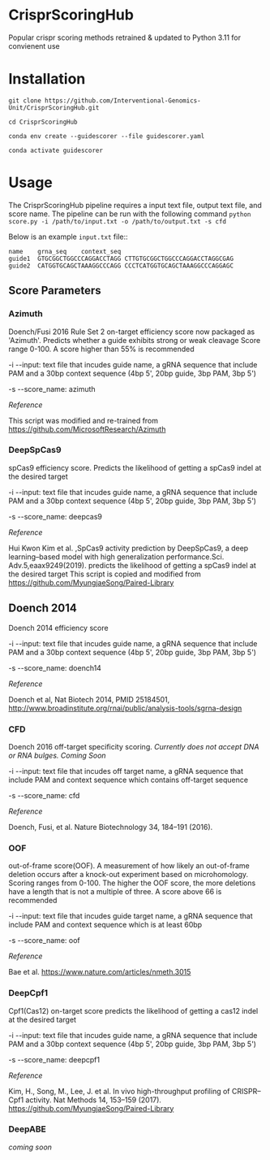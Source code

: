 # CrisprScoringHub

Popular crispr scoring methods retrained & updated to Python 3.11 for convienent use

# Installation

```
git clone https://github.com/Interventional-Genomics-Unit/CrisprScoringHub.git

cd CrisprScoringHub

conda env create --guidescorer --file guidescorer.yaml

conda activate guidescorer

```

# Usage

The CrisprScoringHub pipeline requires a input text file, output text file, and score name. The pipeline can be run with the following command ``python score.py -i /path/to/input.txt -o /path/to/output.txt -s cfd``

Below is an example ``input.txt`` file::

    name	grna_seq	context_seq
    guide1	GTGCGGCTGGCCCAGGACCTAGG	CTTGTGCGGCTGGCCCAGGACCTAGGCGAG
    guide2  CATGGTGCAGCTAAAGGCCCAGG	CCCTCATGGTGCAGCTAAAGGCCCAGGAGC


## Score Parameters

### Azimuth

Doench/Fusi 2016 Rule Set 2 on-target efficiency score now packaged as 'Azimuth'. Predicts whether a guide exhibits strong or weak cleavage
Score range 0-100. A score higher than 55% is recommended

-i --input: text file that incudes guide name, a gRNA sequence that include PAM and a 30bp context sequence (4bp 5', 20bp guide, 3bp PAM, 3bp 5')

-s --score_name: azimuth

*Reference*

This script was modified and re-trained from https://github.com/MicrosoftResearch/Azimuth

### DeepSpCas9

spCas9 efficiency score. Predicts the likelihood of getting a spCas9 indel at the desired target

-i --input: text file that incudes guide name, a gRNA sequence that include PAM and a 30bp context sequence (4bp 5', 20bp guide, 3bp PAM, 3bp 5')

-s --score_name: deepcas9

*Reference*

Hui Kwon Kim et al. ,SpCas9 activity prediction by DeepSpCas9,
a deep learning–based model with high generalization performance.Sci. Adv.5,eaax9249(2019).
predicts the likelihood of getting a spCas9 indel at the desired target
This script is copied and modified from https://github.com/MyungjaeSong/Paired-Library

## Doench 2014

Doench 2014 efficiency score

-i --input: text file that incudes guide name, a gRNA sequence that include PAM and a 30bp context sequence (4bp 5', 20bp guide, 3bp PAM, 3bp 5')

-s --score_name: doench14

*Reference*

Doench et al, Nat Biotech 2014, PMID 25184501, http://www.broadinstitute.org/rnai/public/analysis-tools/sgrna-design

### CFD

Doench 2016 off-target specificity scoring. *Currently does not accept DNA or RNA bulges. Coming Soon*

-i --input: text file that incudes off target name, a gRNA sequence that include PAM and context sequence which contains off-target sequence

-s --score_name: cfd

*Reference*

Doench, Fusi, et al.  Nature Biotechnology 34, 184–191 (2016).


### OOF

out-of-frame score(OOF). A measurement of how likely an out-of-frame deletion occurs after a knock-out experiment based on microhomology.
Scoring ranges from 0-100. The higher the OOF score, the more deletions have a length that is not a multiple of three. A score above 66 is recommended

-i --input: text file that incudes guide target name, a gRNA sequence that include PAM and context sequence which is at least 60bp

-s --score_name: oof

*Reference*

Bae et al. https://www.nature.com/articles/nmeth.3015

### DeepCpf1

Cpf1(Cas12) on-target score predicts the likelihood of getting a cas12 indel at the desired target

-i --input: text file that incudes guide name, a gRNA sequence that include PAM and a 30bp context sequence (4bp 5', 20bp guide, 3bp PAM, 3bp 5')

-s --score_name: deepcpf1

*Reference*

Kim, H., Song, M., Lee, J. et al. In vivo high-throughput profiling of CRISPR–Cpf1 activity. Nat Methods 14, 153–159 (2017). 
https://github.com/MyungjaeSong/Paired-Library


### DeepABE

*coming soon*




